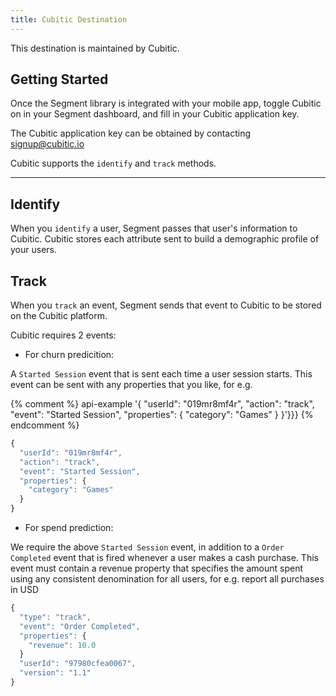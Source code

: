 ```yaml
---
title: Cubitic Destination
---
```


This destination is maintained by Cubitic.

## Getting Started

Once the Segment library is integrated with your mobile app, toggle Cubitic on in your Segment dashboard, and fill in your Cubitic application key.

The Cubitic application key can be obtained by contacting signup@cubitic.io

Cubitic supports the `identify` and `track` methods.

- - -

## Identify

When you `identify` a user, Segment passes that user's information to Cubitic.
Cubitic stores each attribute sent to build a demographic profile of your users.


## Track

When you `track` an event, Segment sends that event to Cubitic to be stored on the Cubitic platform.

Cubitic requires 2 events:

* For churn predicition:

A `Started Session` event that is sent each time a user session starts. This event can be sent with any properties that you like, for e.g.

{% comment %} api-example '{
  "userId": "019mr8mf4r",
  "action": "track",
  "event": "Started Session",
  "properties": {
    "category": "Games"
  }
}'}}} {% endcomment %}

```js
{
  "userId": "019mr8mf4r",
  "action": "track",
  "event": "Started Session",
  "properties": {
    "category": "Games"
  }
}
```

* For spend prediction:

We require the above `Started Session` event, in addition to a `Order Completed` event that is fired whenever a user makes a cash purchase.
This event must contain a revenue property that specifies the amount spent using any consistent denomination for all users, for e.g. report all purchases in USD

```js
{
  "type": "track",
  "event": "Order Completed",
  "properties": {
    "revenue": 10.0
  }
  "userId": "97980cfea0067",
  "version": "1.1"
}
```

